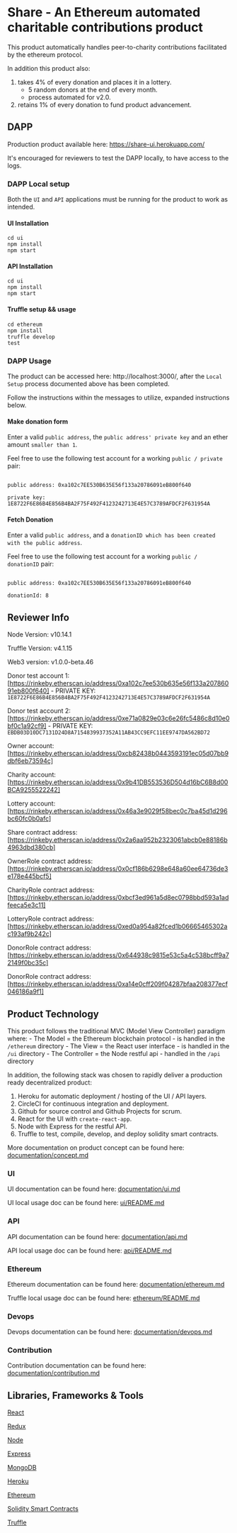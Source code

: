 # Share - An Ethereum automated charitable contributions product

This product automatically handles peer-to-charity contributions facilitated by the ethereum protocol.

In addition this product also:

1) takes 4% of every donation and places it in a lottery.
    - 5 random donors at the end of every month.
    - process automated for v2.0.
2) retains 1% of every donation to fund product advancement. 

## DAPP

Production product available here: https://share-ui.herokuapp.com/

It's encouraged for reviewers to test the DAPP locally, to have access to the logs.

### DAPP Local setup

Both the `UI` and `API` applications must be running for the product to work as intended.

#### UI Installation

```
cd ui
npm install
npm start
```

#### API Installation

```
cd ui
npm install
npm start
```

#### Truffle setup && usage

```angular2html
cd ethereum
npm install
truffle develop
test
```

### DAPP Usage

The product can be accessed here: http://localhost:3000/, after the `Local Setup` process documented above has been completed.

Follow the instructions within the messages to utilize, expanded instructions below.

#### Make donation form

Enter a valid `public address`, the `public address' private key` and an ether amount `smaller than 1`.

Feel free to use the following test account for a working `public / private` pair:

```angular2html

public address: 0xa102c7EE530B635E56f133a20786091eB800f640

private key: 1E8722F6E86B4E856B4BA2F75F492F4123242713E4E57C3789AFDCF2F631954A

```

#### Fetch Donation 

Enter a valid `public address`, and a `donationID which has been created with the public address`.

Feel free to use the following test account for a working `public / donationID` pair:

```angular2html

public address: 0xa102c7EE530B635E56f133a20786091eB800f640

donationId: 8
``` 

## Reviewer Info

Node Version: v10.14.1 

Truffle Version: v4.1.15

Web3 version: v1.0.0-beta.46

Donor test account 1: [https://rinkeby.etherscan.io/address/0xa102c7ee530b635e56f133a20786091eb800f640] - PRIVATE KEY: `1E8722F6E86B4E856B4BA2F75F492F4123242713E4E57C3789AFDCF2F631954A`

Donor test account 2: [https://rinkeby.etherscan.io/address/0xe71a0829e03c6e26fc5486c8d10e0bf0c1a92cf9] - PRIVATE KEY: `EBDB03D10DC7131D24D8A7154839937352A11AB43CC9EFC11EE9747DA562BD72`

Owner account: [https://rinkeby.etherscan.io/address/0xcb82438b0443593191ec05d07bb9dbf6eb73594c]

Charity account: [https://rinkeby.etherscan.io/address/0x9b41DB553536D504d16bC6B8d00BCA9255522242]

Lottery account: [https://rinkeby.etherscan.io/address/0x46a3e9029f58bec0c7ba45d1d296bc60fc0b0afc]

Share contract address:[https://rinkeby.etherscan.io/address/0x2a6aa952b2323061abcb0e88186b4963dbd380cb]

OwnerRole contract address:[https://rinkeby.etherscan.io/address/0x0cf186b6298e648a60ee64736de3e178e445bcf5]

CharityRole contract address:[https://rinkeby.etherscan.io/address/0xbcf3ed961a5d8ec0798bbd593a1adfeeca5e3c11]

LotteryRole contract address:[https://rinkeby.etherscan.io/address/0xed0a954a82fced1b06665465302ac193af9b242c]

DonorRole contract address:[https://rinkeby.etherscan.io/address/0x644938c9815e53c5a4c538bcff9a72149f0bc35c]

DonorRole contract address:[https://rinkeby.etherscan.io/address/0xa14e0cff209f04287bfaa208377ecf046186a9f1]

## Product Technology

This product follows the traditional MVC (Model View Controller) paradigm where:
    - The Model = the Ethereum blockchain protocol - is handled in the `/ethereum` directory
    - The View = the React user interface - is handled in the `/ui` directory
    - The Controller = the Node restful api  - handled in the `/api` directory

In addition, the following stack was chosen to rapidly deliver a production ready decentralized product:

1) Heroku for automatic deployment / hosting of the UI / API layers.
2) CircleCI for continuous integration and deployment.
2) Github for source control and Github Projects for scrum.
2) React for the UI with `create-react-app`.
3) Node with Express for the restful API.
5) Truffle to test, compile, develop, and deploy solidity smart contracts.

More documentation on product concept can be found here: [documentation/concept.md](https://github.com/escobard/share/blob/master/documentation/concept.md)

### UI

UI documentation can be found here: [documentation/ui.md](https://github.com/escobard/share/blob/master/documentation/ui.md)

UI local usage doc can be found here: [ui/README.md](https://github.com/escobard/share/blob/master/ui/README.md)

### API 

API documentation can be found here: [documentation/api.md](https://github.com/escobard/share/blob/master/documentation/api.md)

API local usage doc can be found here: [api/README.md](https://github.com/escobard/share/blob/master/api/README.md)

### Ethereum

Ethereum documentation can be found here: [documentation/ethereum.md](https://github.com/escobard/share/blob/master/documentation/ethereum.md)

Truffle local usage doc can be found here: [ethereum/README.md](https://github.com/escobard/share/blob/master/ethereum/README.md)

### Devops

Devops documentation can be found here: [documentation/devops.md](https://github.com/escobard/share/blob/master/documentation/devops.md)

### Contribution

Contribution documentation can be found here: [documentation/contribution.md](https://github.com/escobard/share/blob/master/documentation/contribution.md)

## Libraries, Frameworks & Tools

[React](https://reactjs.org/)

[Redux](https://redux.js.org/)

[Node](https://nodejs.org/en/)

[Express](https://expressjs.com/)

[MongoDB](https://www.mongodb.com/)

[Heroku](https://www.heroku.com/)

[Ethereum](https://www.ethereum.org/)

[Solidity Smart Contracts](https://github.com/ethereum/solidity)

[Truffle](https://truffleframework.com/)